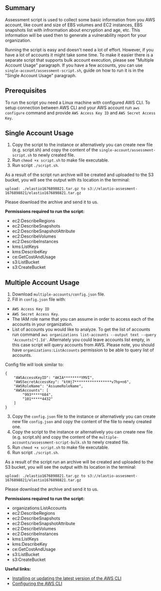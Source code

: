 ## Summary
Assessment script is used to collect some basic information from you AWS account, like count and size of EBS volumes and EC2 instances, EBS snapshots list with infrormation about encryption and age, etc. This information will be used then to generate a vulnerability report for your organization.

Running the script is easy and doesn't need a lot of effort. However, if you have a lot of accounts it might take some time. To make it easier there is a separate script that supports bulk account execution, please see "Multiple Account Usage" paragraph. If you have a few accounts, you can use `single-account/assessment-script.sh`, guide on how to run it is in the "Single Account Usage" paragraph.

## Prerequisites
To run the script you need a Linux machine with configured AWS CLI.
To setup connection  between AWS CLI and your AWS account run `aws configure` command and provide `AWS Access Key ID` and `AWS Secret Access Key`.

## Single Account Usage
1. Copy the script to the instance or alternatively you can create new file (e.g. script.sh) and copy the content of the `single-account/assessment-script.sh` to newly created file.
2. Run `chmod +x script.sh` to make file executable.
3. Run script `./script.sh`.

As a result of the script run archive will be created and uploaded to the S3 bucket, you will see the output with its location in the terminal:
```
upload: ./elastio1676898821.tar.gz to s3://elastio-assesment-1676898821/elastio1676898821.tar.gz
```

Please download the archive and send it to us.

**Permissions required to run the script:**
- ec2:DescribeRegions
- ec2:DescribeSnapshots
- ec2:DescribeSnapshotAttribute
- ec2:DescribeVolumes
- ec2:DescribeInstances
- kms:ListKeys
- kms:DescribeKey
- ce:GetCostAndUsage
- s3:ListBucket
- s3:CreateBucket

## Multiple Account Usage
1. Download `multiple-accounts/config.json` file.
2. Fill in `config.json` file with:
 - `AWS Access Key ID`
 - `AWS Secret Access Key`.
 - The IAM role name that you can assume in order to access each of the accounts in your organization.
 - List of accounts you would like to analyze. To get the list of accounts run command `aws organizations list-accounts --output text --query 'Accounts[*].Id'`. Alternately you could leave accounts list empty, in this case script will query accounts from AWS. Please note, you should have `organizations:ListAccounts` permission to be able to query list of accounts.

Config file will look similar to:
```
{
	"AWSAccessKeyID": "AKIA********YMVI",
	"AWSSecretAccessKey": "ktHj7*****************v7hp+n6",
	"AWSRoleName": "AssumeRoleName",
	"AWSAccounts": [
		"993*****684",
		"101*****4432"
	]
}
```
3. Copy the `config.json` file to the instance or alternatively you can create new file `config.json` and copy the content of the file to newly created one.
4. Copy the script to the instance or alternatively you can create new file (e.g. script.sh) and copy the content of the `multiple-accounts/assessment-script-bulk.sh` to newly created file.
5. Run `chmod +x script.sh` to make file executable.
6. Run script `./script.sh`.

As a result of the script run an archive will be created and uploaded to the S3 bucket, you will see the output with its location in the terminal:
```
upload: ./elastio1676898821.tar.gz to s3://elastio-assesment-1676898821/elastio1676898821.tar.gz
```

Please download the archive and send it to us.

**Permissions required to run the script:**
- organizations:ListAccounts
- ec2:DescribeRegions
- ec2:DescribeSnapshots
- ec2:DescribeSnapshotAttribute
- ec2:DescribeVolumes
- ec2:DescribeInstances
- kms:ListKeys
- kms:DescribeKey
- ce:GetCostAndUsage
- s3:ListBucket
- s3:CreateBucket

**Useful links:**
 - [Installing or updating the latest version of the AWS CLI](https://docs.aws.amazon.com/cli/latest/userguide/getting-started-install.html)
 - [Configuring the AWS CLI](https://docs.aws.amazon.com/cli/latest/userguide/cli-configure-quickstart.html)
